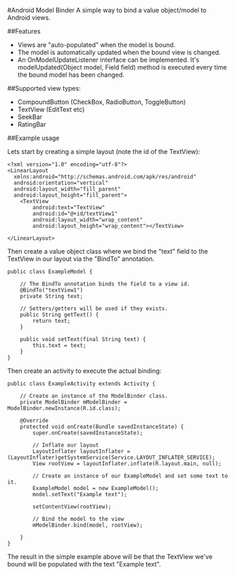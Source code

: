 #Android Model Binder
A simple way to bind a value object/model to Android views.

##Features
* Views are "auto-populated" when the model is bound.
* The model is automatically updated when the bound view is changed.
* An OnModelUpdateListener interface can be implemented. It's modelUpdated(Object model, Field field) method is executed every time the bound model has been changed.

##Supported view types:
* CompoundButton (CheckBox, RadioButton, ToggleButton)
* TextView (EditText etc)
* SeekBar 
* RatingBar

##Example usage

Lets start by creating a simple layout (note the id of the TextView):

	<?xml version="1.0" encoding="utf-8"?>
	<LinearLayout
	  xmlns:android="http://schemas.android.com/apk/res/android"
	  android:orientation="vertical"
	  android:layout_width="fill_parent"
	  android:layout_height="fill_parent">
	    <TextView 
	    	android:text="TextView" 
	    	android:id="@+id/textView1" 
	    	android:layout_width="wrap_content" 
	    	android:layout_height="wrap_content"></TextView>
	    
	</LinearLayout>

Then create a value object class where we bind the "text" field to the TextView in our layout via the "BindTo" annotation. 

	public class ExampleModel {

		// The BindTo annotation binds the field to a view id.	
		@BindTo("textView1")
	    private String text;
	
		// Setters/getters will be used if they exists. 
	    public String getText() {
	        return text;
	    }
	    
	    public void setText(final String text) {
	        this.text = text;
	    }
	}



Then create an activity to execute the actual binding:

	public class ExampleActivity extends Activity {
	
		// Create an instance of the ModelBinder class.
		private ModelBinder mModelBinder = ModelBinder.newInstance(R.id.class);

		@Override
		protected void onCreate(Bundle savedInstanceState) {
			super.onCreate(savedInstanceState);
		
			// Inflate our layout
			LayoutInflater layoutInflater = (LayoutInflater)getSystemService(Service.LAYOUT_INFLATER_SERVICE);
			View rootView = layoutInflater.inflate(R.layout.main, null);
		
			// Create an instance of our ExampleModel and set some text to it.
			ExampleModel model = new ExampleModel();
			model.setText("Example text");
			
			setContentView(rootView);
			
			// Bind the model to the view
			mModelBinder.bind(model, rootView);
			
		}
	}

The result in the simple example above will be that the TextView we've bound will be populated with the text "Example text".